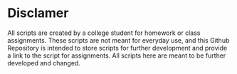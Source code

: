 # Disclamer
All scripts are created by a college student for homework or class assignments. These scripts are not meant for everyday use, and this Github Repository is intended to store scripts for further development and provide a link to the script for assignments. All scripts here are meant to be further developed and changed.
